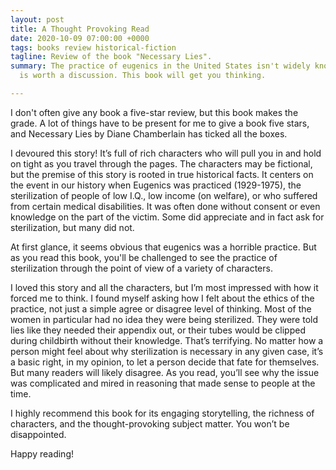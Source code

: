```yaml
---
layout: post
title: A Thought Provoking Read
date: 2020-10-09 07:00:00 +0000
tags: books review historical-fiction
tagline: Review of the book "Necessary Lies".
summary: The practice of eugenics in the United States isn't widely known, but it
  is worth a discussion. This book will get you thinking.

---
```


I don't often give any book a five-star review, but this book makes the grade. A lot of things have to be present for me to give a book five stars, and Necessary Lies by Diane Chamberlain has ticked all the boxes.

I devoured this story! It’s full of rich characters who will pull you in and hold on tight as you travel through the pages. The characters may be fictional, but the premise of this story is rooted in true historical facts. It centers on the event in our history when Eugenics was practiced (1929-1975), the sterilization of people of low I.Q., low income (on welfare), or who suffered from certain medical disabilities. It was often done without consent or even knowledge on the part of the victim. Some did appreciate and in fact ask for sterilization, but many did not.

At first glance, it seems obvious that eugenics was a horrible practice. But as you read this book, you'll be challenged to see the practice of sterilization through the point of view of a variety of characters. 

I loved this story and all the characters, but I’m most impressed with how it forced me to think. I found myself asking how I felt about the ethics of the practice, not just a simple agree or disagree level of thinking. Most of the women in particular had no idea they were being sterilized. They were told lies like they needed their appendix out, or their tubes would be clipped during childbirth without their knowledge. That’s terrifying. No matter how a person might feel about why sterilization is necessary in any given case, it’s a basic right, in my opinion, to let a person decide that fate for themselves. But many readers will likely disagree. As you read, you’ll see why the issue was complicated and mired in reasoning that made sense to people at the time.

I highly recommend this book for its engaging storytelling, the richness of characters, and the thought-provoking subject matter. You won’t be disappointed.

Happy reading!